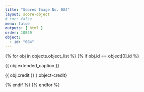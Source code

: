 ```yaml
---
title: "Scores Image No. 084"
layout: score-object
# toc: false
menu: false
outputs: [ html ]
order: 10840
object:
  - id: "084"
---
```


{% for obj in objects.object_list %}
{% if obj.id == object[0].id %}

{{ obj.extended_caption }}

{{ obj.credit }} {.object-credit}

{% endif %}
{% endfor %}
